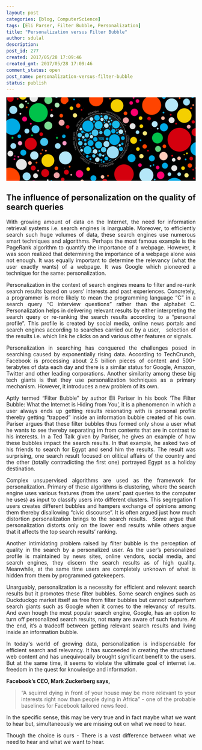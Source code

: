 ```yaml
---
layout: post
categories: [blog, ComputerScience]
tags: [Eli Parser, Filter Bubble, Personalization]
title: "Personalization versus Filter Bubble"
author: sdulal
description: 
post_id: 277
created: 2017/05/28 17:09:46
created_gmt: 2017/05/28 17:09:46
comment_status: open
post_name: personalization-versus-filter-bubble
status: publish
---
```

![Personalization Bubble](https://github.com/dulalsaurab/dulalsaurab.github.io/blob/master/assets/img/bubble_2.png?raw=true)

<style>
body {
text-align: justify}
</style>
## The influence of personalization on the quality of search queries
With growing amount of data on the Internet, the need for information retrieval systems
 i.e. search engines is inarguable. Moreover, to efficiently search such huge volumes of data, 
 these search engines use numerous smart techniques and algorithms. Perhaps the most famous 
 example is the PageRank algorithm to quantify the importance of a webpage. However, it was 
 soon realized that determining the importance of a webpage alone was not enough. It was equally 
 important to determine the relevancy (what the user exactly wants) of a webpage. It was Google 
 which pioneered a technique for the same: personalization.

Personalization in the context of search engines means to filter and re-rank search results based 
on users’ interests and past experiences. Concretely, a programmer is more likely to mean the 
programming language “C” in a search query “C interview questions” rather than the alphabet 
C. Personalization helps in delivering relevant results by either interpreting the search query 
or re-ranking the search results according to a “personal profile”. This profile is created by 
social media, online news portals and search engines according to searches carried out by a user,  
selection of the results i.e. which link he clicks on and various other features or signals.

Personalization in searching has conquered the challenges posed in searching caused by exponentially 
rising data. According to TechCrunch, Facebook is processing about 2.5 billion pieces of content and 
500+ terabytes of data each day and there is a similar status for Google, Amazon, Twitter and other 
leading corporations. Another similarity among these big tech giants is that they use personalization 
techniques as a primary mechanism. However, it introduces a new problem of its own.

Aptly termed “Filter Bubble” by author Eli Pariser in his book ‘The Filter Bubble: What the Internet 
is Hiding from You’, it is a phenomenon in which a user always ends up getting results resonating with 
is personal profile thereby getting “trapped” inside an information bubble created of his own. Pariser 
argues that these filter bubbles thus formed only show a user what he wants to see thereby separating 
im from contents that are in contrast to his interests. In a Ted Talk given by Pariser, he gives an 
example of how these bubbles impact the search results. In that example, he asked two of his friends 
to search for Egypt and send him the results. The result was surprising, one search result focused on 
olitical affairs of the country and the other (totally contradicting the first one) portrayed Egypt 
as a holiday destination.

Complex unsupervised algorithms are used as the framework for personalization. Primary of these 
algorithms is clustering, where the search engine uses various features (from the users’ past 
queries to the computer he uses) as input to classify users into different clusters. This segregation 
f users creates different bubbles and hampers exchange of opinions among them thereby disallowing 
“civic discourse”. It is often argued just how much distortion personalization brings to the search 
results.  Some argue that personalization distorts only on the lower end results while others argue 
that it affects the top search results’ ranking.

Another intimidating problem raised by filter bubble is the perception of quality in the search by a 
personalized user. As the user’s personalized profile is maintained by news sites, online vendors, 
social media, and search engines, they discern the search results as of high quality. Meanwhile, at 
the same time users are completely unknown of what is hidden from them by programmed gatekeepers.    

Unarguably, personalization is a necessity for efficient and relevant search results but it promotes 
these filter bubbles. Some search engines such as Duckduckgo market itself as free from filter bubbles 
but cannot outperform search giants such as Google when it comes to the relevancy of results. And even 
hough the most popular search engine, Google, has an option to turn off personalized search results, 
not many are aware of such feature. At the end, it’s a tradeoff between getting relevant search 
results and living inside an information bubble.

In today's world of growing data, personalization is indispensable for efficient search and relevancy. 
It has succeeded in creating the structured web content and has unequivocally brought significant 
benefit to the users. But at the same time, it seems to violate the ultimate goal of internet i.e. 
freedom in the quest for knowledge and information. 

**Facebook’s CEO, Mark Zuckerberg says,** 
> “A squirrel dying in front of your house may be more relevant 
to your interests right now than people dying in Africa” - one of the probable baselines for Facebook 
tailored news feed. 

In the specific sense, this may be very true and in fact maybe what we want to hear but, 
simultaneously we are missing out on what we need to hear.

Though the choice is ours - There is a vast difference between what we need to hear and what 
we want to hear.
